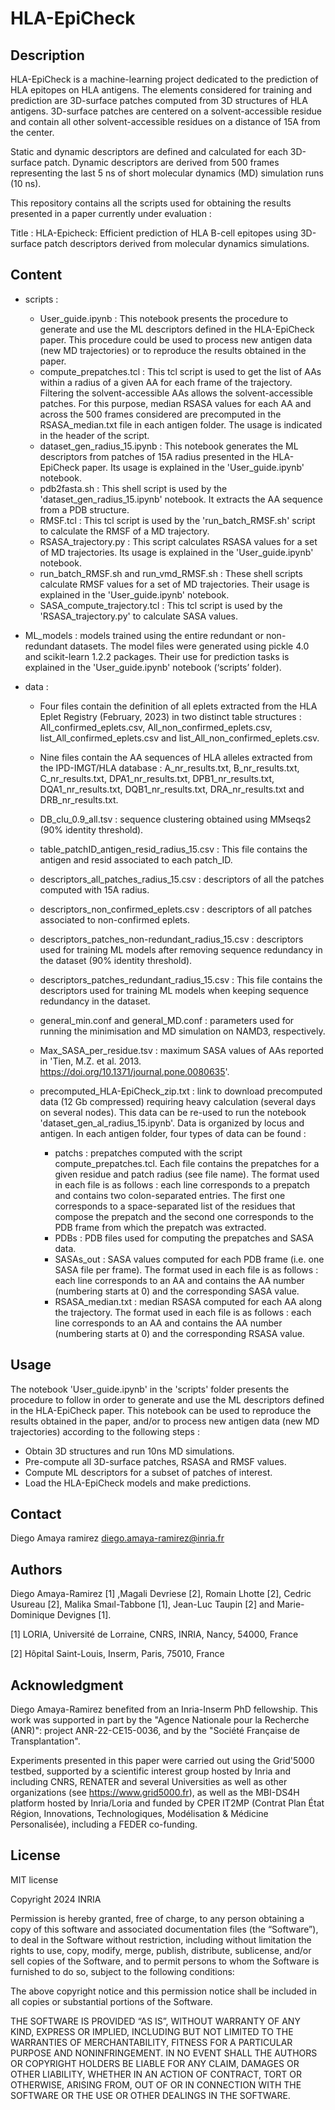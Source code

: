 # HLA-EpiCheck

## Description

HLA-EpiCheck is a machine-learning project dedicated to the prediction of HLA epitopes on HLA antigens. The elements considered for training and prediction are 3D-surface patches computed from 3D structures of HLA antigens. 3D-surface patches are centered on a solvent-accessible residue and contain all other solvent-accessible residues on a distance of 15A from the center. 

Static and dynamic descriptors are defined and calculated for each 3D-surface patch. Dynamic descriptors are derived from 500 frames representing the last 5 ns of short molecular dynamics (MD) simulation runs (10 ns).

This repository contains all the scripts used for obtaining the results presented in a paper currently under evaluation :

Title : HLA-Epicheck: Efficient prediction of HLA B-cell epitopes using 3D-surface patch descriptors derived from molecular dynamics simulations.

## Content

- scripts : 

    * User_guide.ipynb : This notebook presents the procedure to generate and use the ML descriptors defined in the HLA-EpiCheck paper. This procedure could be used to process new antigen data (new MD trajectories) or to reproduce the results obtained in the paper. 
    * compute_prepatches.tcl : This tcl script is used to get the list of AAs within a radius of a given AA for each frame of the trajectory. Filtering the solvent-accessible AAs allows the solvent-accessible patches. For this purpose, median RSASA values for each AA and across the 500 frames considered are precomputed in the RSASA_median.txt file in each antigen folder. The usage is indicated in the header of the script.
    * dataset_gen_radius_15.ipynb : This notebook generates the ML descriptors from patches of 15A radius presented in the HLA-EpiCheck paper. Its usage is explained in the 'User_guide.ipynb' notebook.
    * pdb2fasta.sh : This shell script is used by the 'dataset_gen_radius_15.ipynb' notebook. It extracts the AA sequence from a PDB structure.
    * RMSF.tcl : This tcl script is used by the 'run_batch_RMSF.sh' script to calculate the RMSF of a MD trajectory.
    * RSASA_trajectory.py : This script calculates RSASA values for a set of MD trajectories. Its usage is explained in the 'User_guide.ipynb' notebook.
    * run_batch_RMSF.sh and run_vmd_RMSF.sh : These shell scripts calculate  RMSF values for a set of MD trajectories. Their usage is explained in the 'User_guide.ipynb' notebook.
    * SASA_compute_trajectory.tcl : This tcl script is used by the 'RSASA_trajectory.py' to calculate SASA values.

- ML_models : models trained using the entire redundant or non-redundant datasets. The model files were generated using pickle 4.0 and scikit-learn 1.2.2 packages. Their use for prediction tasks is explained in the 'User_guide.ipynb' notebook (‘scripts’ folder).

- data : 

    * Four files contain the definition of all eplets extracted from the HLA Eplet Registry (February, 2023) in two distinct table structures : All_confirmed_eplets.csv, All_non_confirmed_eplets.csv, list_All_confirmed_eplets.csv and list_All_non_confirmed_eplets.csv.
    * Nine files contain the AA sequences of HLA alleles extracted from the IPD-IMGT/HLA database :  A_nr_results.txt, B_nr_results.txt, C_nr_results.txt, DPA1_nr_results.txt, DPB1_nr_results.txt, DQA1_nr_results.txt, DQB1_nr_results.txt, DRA_nr_results.txt and DRB_nr_results.txt.
    * DB_clu_0.9_all.tsv : sequence clustering obtained using MMseqs2 (90% identity threshold).
    * table_patchID_antigen_resid_radius_15.csv : This file contains the antigen and resid associated to each patch_ID.
    * descriptors_all_patches_radius_15.csv : descriptors of all the patches computed with 15A radius.
    * descriptors_non_confirmed_eplets.csv : descriptors of all patches associated to non-confirmed eplets.
    * descriptors_patches_non-redundant_radius_15.csv : descriptors used for training ML models after removing sequence redundancy in the dataset (90% identity threshold).
    * descriptors_patches_redundant_radius_15.csv : This file contains the descriptors used for training ML models when keeping sequence redundancy in the dataset.
    * general_min.conf and general_MD.conf : parameters used for running the minimisation and MD simulation on NAMD3, respectively.
    * Max_SASA_per_residue.tsv : maximum SASA values of AAs reported in 'Tien, M.Z. et al. 2013. https://doi.org/10.1371/journal.pone.0080635'.
    * precomputed_HLA-EpiCheck_zip.txt : link to download precomputed data (12 Gb compressed) requiring heavy calculation (several days on several nodes). This data can be re-used to run the notebook 'dataset_gen_al_radius_15.ipynb'. Data is organized by locus and antigen. In each antigen folder, four types of data can be found :

        + patchs : prepatches computed with the script compute_prepatches.tcl. Each file contains the prepatches for a given residue and patch radius (see file name). The format used in each file is as follows : each line corresponds to a prepatch and contains two colon-separated entries. The first one corresponds to a space-separated list of the residues that compose the prepatch and the second one corresponds to the PDB frame from which the prepatch was extracted.
        + PDBs : PDB files used for computing the prepatches and SASA data.
        + SASAs_out : SASA values computed for each PDB frame (i.e. one SASA file per frame). The format used in each file is as follows : each line corresponds to an AA and contains the AA number (numbering starts at 0) and the corresponding SASA value.
        + RSASA_median.txt : median RSASA computed for each AA along the trajectory. The format used in each file is as follows : each line corresponds to an AA and contains the AA number (numbering starts at 0) and the corresponding RSASA value.

## Usage

The notebook 'User_guide.ipynb' in the 'scripts' folder presents the procedure to follow in order to generate and use the ML descriptors defined in the HLA-EpiCheck paper. 
This notebook can be used to reproduce the results obtained in the paper, and/or to process new antigen data (new MD trajectories) according to the following steps :

- Obtain 3D structures and run 10ns MD simulations.
- Pre-compute all 3D-surface patches, RSASA and RMSF values.
- Compute ML descriptors for a subset of patches of interest.
- Load the HLA-EpiCheck models and make predictions.

## Contact

Diego Amaya ramirez <diego.amaya-ramirez@inria.fr> 

## Authors

Diego Amaya-Ramirez [1] ,Magali Devriese [2], Romain Lhotte [2], Cedric Usureau [2], Malika Smaıl-Tabbone [1], Jean-Luc Taupin [2] and Marie-Dominique Devignes [1].

[1] LORIA, Université de Lorraine, CNRS, INRIA, Nancy, 54000, France

[2] Hôpital Saint-Louis, Inserm, Paris, 75010, France

## Acknowledgment

Diego Amaya-Ramirez benefited from an Inria-Inserm PhD fellowship. This work was supported in part by the "Agence Nationale pour la Recherche (ANR)": project ANR-22-CE15-0036, and by the "Société Française de Transplantation".

Experiments presented in this paper were carried out using the Grid'5000 testbed, supported by a scientific interest group hosted by Inria and including CNRS, RENATER and several Universities as well as other organizations (see https://www.grid5000.fr), as well as the MBI-DS4H platform hosted by Inria/Loria and funded by CPER IT2MP (Contrat Plan État Région, Innovations, Technologiques, Modélisation \& Médicine Personalisée), including a FEDER co-funding.

## License

MIT license

Copyright 2024 INRIA

Permission is hereby granted, free of charge, to any person obtaining a copy of this software and associated documentation files (the “Software”), to deal in the Software without restriction, including without limitation the rights to use, copy, modify, merge, publish, distribute, sublicense, and/or sell copies of the Software, and to permit persons to whom the Software is furnished to do so, subject to the following conditions:

The above copyright notice and this permission notice shall be included in all copies or substantial portions of the Software.

THE SOFTWARE IS PROVIDED “AS IS”, WITHOUT WARRANTY OF ANY KIND, EXPRESS OR IMPLIED, INCLUDING BUT NOT LIMITED TO THE WARRANTIES OF MERCHANTABILITY, FITNESS FOR A PARTICULAR PURPOSE AND NONINFRINGEMENT. IN NO EVENT SHALL THE AUTHORS OR COPYRIGHT HOLDERS BE LIABLE FOR ANY CLAIM, DAMAGES OR OTHER LIABILITY, WHETHER IN AN ACTION OF CONTRACT, TORT OR OTHERWISE, ARISING FROM, OUT OF OR IN CONNECTION WITH THE SOFTWARE OR THE USE OR OTHER DEALINGS IN THE SOFTWARE.